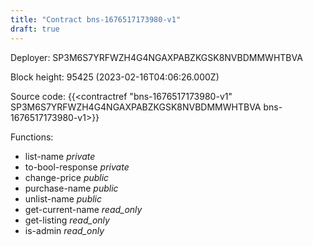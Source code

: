 ```yaml
---
title: "Contract bns-1676517173980-v1"
draft: true
---
```

Deployer: SP3M6S7YRFWZH4G4NGAXPABZKGSK8NVBDMMWHTBVA


 



Block height: 95425 (2023-02-16T04:06:26.000Z)

Source code: {{<contractref "bns-1676517173980-v1" SP3M6S7YRFWZH4G4NGAXPABZKGSK8NVBDMMWHTBVA bns-1676517173980-v1>}}

Functions:

* list-name _private_
* to-bool-response _private_
* change-price _public_
* purchase-name _public_
* unlist-name _public_
* get-current-name _read_only_
* get-listing _read_only_
* is-admin _read_only_
